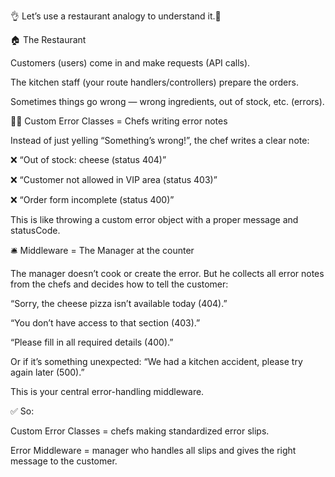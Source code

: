 👌 Let’s use a restaurant analogy to understand it.🍴

🏠 The Restaurant

Customers (users) come in and make requests (API calls).

The kitchen staff (your route handlers/controllers) prepare the orders.

Sometimes things go wrong — wrong ingredients, out of stock, etc. (errors).



👨‍🍳 Custom Error Classes = Chefs writing error notes

Instead of just yelling “Something’s wrong!”, the chef writes a clear note:

❌ “Out of stock: cheese (status 404)”

❌ “Customer not allowed in VIP area (status 403)”

❌ “Order form incomplete (status 400)”

This is like throwing a custom error object with a proper message and statusCode.



🛎️ Middleware = The Manager at the counter

The manager doesn’t cook or create the error.
But he collects all error notes from the chefs and decides how to tell the customer:

“Sorry, the cheese pizza isn’t available today (404).”

“You don’t have access to that section (403).”

“Please fill in all required details (400).”

Or if it’s something unexpected: “We had a kitchen accident, please try again later (500).”

This is your central error-handling middleware.



✅ So:

Custom Error Classes = chefs making standardized error slips.

Error Middleware = manager who handles all slips and gives the right message to the customer.